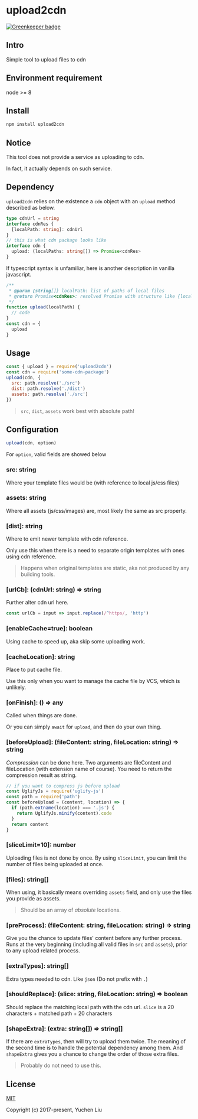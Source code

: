 # upload2cdn

[![Greenkeeper badge](https://badges.greenkeeper.io/liuyuchenzh/upload2cdn.svg)](https://greenkeeper.io/)

## Intro

Simple tool to upload files to cdn

## Environment requirement

node >= 8

## Install

```bash
npm install upload2cdn
```

## Notice

This tool does not provide a service as uploading to cdn.

In fact, it actually depends on such service.

## Dependency

`upload2cdn` relies on the existence a `cdn` object with an `upload` method described as below.

```typescript
type cdnUrl = string
interface cdnRes {
  [localPath: string]: cdnUrl
}
// this is what cdn package looks like
interface cdn {
  upload: (localPaths: string[]) => Promise<cdnRes>
}
```

If typescript syntax is unfamiliar, here is another description in vanilla javascript.

```js
/**
 * @param {string[]} localPath: list of paths of local files
 * @return Promise<cdnRes>: resolved Promise with structure like {localPath: cdnUrl}
 */
function upload(localPath) {
  // code
}
const cdn = {
  upload
}
```

## Usage

```js
const { upload } = require('upload2cdn')
const cdn = require('some-cdn-package')
upload(cdn, {
  src: path.resolve('./src')
  dist: path.resolve('./dist')
  assets: path.resolve('./src')
})
```

> `src`, `dist`, `assets` work best with absolute path!

## Configuration

```js
upload(cdn, option)
```

For `option`, valid fields are showed below

### src: string

Where your template files would be (with reference to local js/css files)

### assets: string

Where all assets (js/css/images) are, most likely the same as src property.

### [dist]: string

Where to emit newer template with cdn reference.

Only use this when there is a need to separate origin templates with ones using cdn reference.

> Happens when original templates are static, aka not produced by any building tools.

### [urlCb]: (cdnUrl: string) => string

Further alter cdn url here.

```js
const urlCb = input => input.replace(/^https/, 'http')
```

### [enableCache=true]: boolean

Using cache to speed up, aka skip some uploading work.

### [cacheLocation]: string

Place to put cache file.

Use this only when you want to manage the cache file by VCS, which is unlikely.

### [onFinish]: () => any

Called when things are done.

Or you can simply `await` for `upload`, and then do your own thing.

### [beforeUpload]: (fileContent: string, fileLocation: string) => string

_Compression_ can be done here. Two arguments are fileContent and fileLocation (with extension name of course). You need to return the compression result as string.

```js
// if you want to compress js before upload
const UglifyJs = require('uglify-js')
const path = require('path')
const beforeUpload = (content, location) => {
  if (path.extname(location) === '.js') {
    return UglifyJs.minify(content).code
  }
  return content
}
```

### [sliceLimit=10]: number

Uploading files is not done by once. By using `sliceLimit`, you can limit the number of files being uploaded at once.

### [files]: string[]

When using, it basically means overriding `assets` field, and only use the files you provide as assets.

> Should be an array of _absolute_ locations.

### [preProcess]: (fileContent: string, fileLocation: string) => string

Give you the chance to update files' content before any further process.
Runs at the very beginning (including all valid files in `src` and `assets`), prior to any upload related process.

### [extraTypes]: string[]

Extra types needed to cdn. Like `json` (Do not prefix with `.`)

### [shouldReplace]: (slice: string, fileLocation: string) => boolean

Should replace the matching local path with the cdn url.
`slice` is a 20 characters + matched path + 20 characters

### [shapeExtra]: (extra: string[]) => string[]

If there are `extraTypes`, then will try to upload them twice.
The meaning of the second time is to handle the potential dependency among them.
And `shapeExtra` gives you a chance to change the order of those extra files.

> Probably do not need to use this.

## License

[MIT](http://opensource.org/licenses/MIT)

Copyright (c) 2017-present, Yuchen Liu
